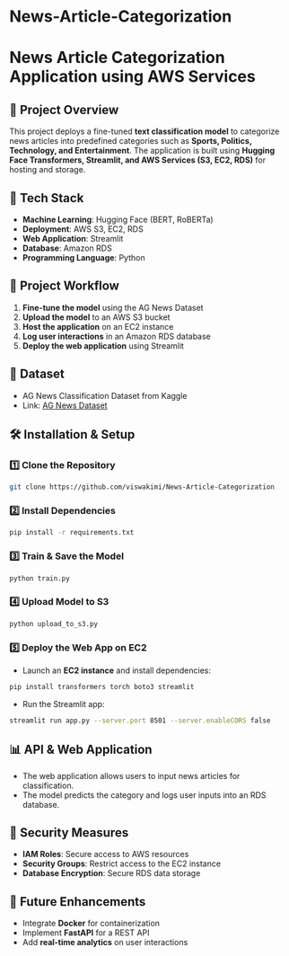 # News-Article-Categorization

# News Article Categorization Application using AWS Services

## 📌 Project Overview
This project deploys a fine-tuned **text classification model** to categorize news articles into predefined categories such as **Sports, Politics, Technology, and Entertainment**. The application is built using **Hugging Face Transformers, Streamlit, and AWS Services (S3, EC2, RDS)** for hosting and storage.

## 🚀 Tech Stack
- **Machine Learning**: Hugging Face (BERT, RoBERTa)
- **Deployment**: AWS S3, EC2, RDS
- **Web Application**: Streamlit
- **Database**:  Amazon RDS
- **Programming Language**: Python

## 🎯 Project Workflow
1. **Fine-tune the model** using the AG News Dataset
2. **Upload the model** to an AWS S3 bucket
3. **Host the application** on an EC2 instance
4. **Log user interactions** in an Amazon RDS database
5. **Deploy the web application** using Streamlit

## 📂 Dataset
- AG News Classification Dataset from Kaggle
- Link: [AG News Dataset](https://www.kaggle.com/datasets/amananandrai/ag-news-classification-dataset)

## 🛠️ Installation & Setup
### 1️⃣ Clone the Repository
```bash
git clone https://github.com/viswakimi/News-Article-Categorization
```

### 2️⃣ Install Dependencies
```bash
pip install -r requirements.txt
```

### 3️⃣ Train & Save the Model
```bash
python train.py
```

### 4️⃣ Upload Model to S3
```bash
python upload_to_s3.py
```

### 5️⃣ Deploy the Web App on EC2
- Launch an **EC2 instance** and install dependencies:
```bash
pip install transformers torch boto3 streamlit
```
- Run the Streamlit app:
```bash
streamlit run app.py --server.port 8501 --server.enableCORS false
```

## 📊 API & Web Application
- The web application allows users to input news articles for classification.
- The model predicts the category and logs user inputs into an RDS database.

## 🔐 Security Measures
- **IAM Roles**: Secure access to AWS resources
- **Security Groups**: Restrict access to the EC2 instance
- **Database Encryption**: Secure RDS data storage

## 📌 Future Enhancements
- Integrate **Docker** for containerization
- Implement **FastAPI** for a REST API
- Add **real-time analytics** on user interactions


